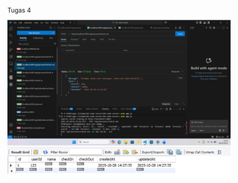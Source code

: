 Tugas 4 

![alt text](<Screenshot 2025-10-28 213617.png>) ![alt text](<Screenshot 2025-10-28 213731.png>)